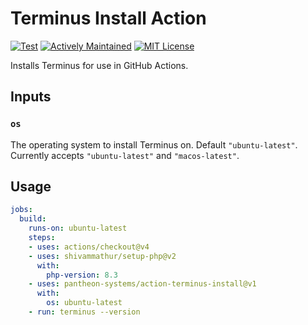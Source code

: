 # Terminus Install Action

[![Test](https://github.com/pantheon-systems/action-terminus-install/actions/workflows/test.yml/badge.svg)](https://github.com/pantheon-systems/action-terminus-install/actions/workflows/test.yml)
[![Actively Maintained](https://img.shields.io/badge/Pantheon-Actively%20Maintained-yellow?logo=pantheon&color=FFDC28)](https://docs.pantheon.io/oss-support-levels#actively-maintained-support)
[![MIT License](https://img.shields.io/github/license/pantheon-systems/action-terminus-install)](https://github.com/pantheon-systems/action-terminus-install/blob/main/LICENSE)

Installs Terminus for use in GitHub Actions.

## Inputs

### `os`

The operating system to install Terminus on. Default `"ubuntu-latest"`. Currently accepts `"ubuntu-latest"` and `"macos-latest"`.

## Usage

```yaml
jobs:
  build:
	runs-on: ubuntu-latest
	steps:
	- uses: actions/checkout@v4
	- uses: shivammathur/setup-php@v2
	  with:
		php-version: 8.3
	- uses: pantheon-systems/action-terminus-install@v1
	  with:
		os: ubuntu-latest
	- run: terminus --version
```
